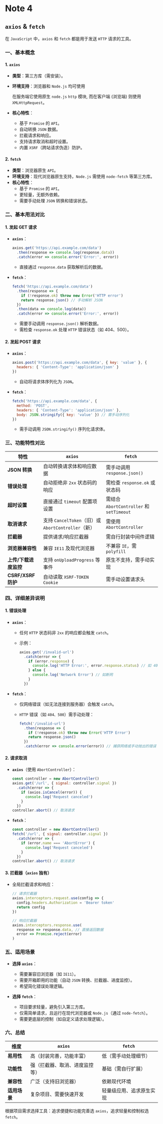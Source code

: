 # Note 4

<BackTop />

## `axios` & `fetch`

在 `JavaScript` 中，`axios` 和 `fetch` 都是用于发送 `HTTP` 请求的工具。

### 一、基本概念

#### 1. **`axios`**

- **类型**：第三方库（需安装）。
- **环境支持**：浏览器和 `Node.js` 均可使用
  
  在服务端它使用原生 `node.js` `http` 模块, 而在客户端 (浏览端) 则使用 `XMLHttpRequest`。
- **核心特性**：
  - 基于 `Promise` 的 `API`。
  - 自动转换 `JSON` 数据。
  - 拦截请求和响应。
  - 支持请求取消和超时设置。
  - 内置 `XSRF`（跨站请求伪造）防护。

#### 2. **`fetch`**

- **类型**：浏览器原生 `API`。
- **环境支持**：现代浏览器原生支持，`Node.js` 需使用 `node-fetch` 等第三方库。
- **核心特性**：
  - 基于 `Promise` 的 `API`。
  - 更轻量，无额外依赖。
  - 需要手动处理 `JSON` 转换和错误状态。

### 二、基本用法对比

#### 1. **发起 GET 请求**

- **`axios`**：

  ```js
  axios.get('https://api.example.com/data')
    .then(response => console.log(response.data))
    .catch(error => console.error('Error:', error))
  ```

  - 直接通过 `response.data` 获取解析后的数据。

- **`fetch`**：

  ```js
  fetch('https://api.example.com/data')
    .then(response => {
      if (!response.ok) throw new Error('HTTP error')
      return response.json() // 手动解析 JSON
    })
    .then(data => console.log(data))
    .catch(error => console.error('Error:', error))
  ```

  - 需要手动调用 `response.json()` 解析数据。
  - 需检查 `response.ok` 处理 `HTTP` 错误状态（如 404、500）。

#### 2. **发起 POST 请求**

- **`axios`**：

  ```js
  axios.post('https://api.example.com/data', { key: 'value' }, {
    headers: { 'Content-Type': 'application/json' }
  })
  ```

  - 自动将请求体序列化为 `JSON`。

- **`fetch`**：

  ```js
  fetch('https://api.example.com/data', {
    method: 'POST',
    headers: { 'Content-Type': 'application/json' },
    body: JSON.stringify({ key: 'value' }) // 需手动序列化
  })
  ```

  - 需手动调用 `JSON.stringify()` 序列化请求体。

### 三、功能特性对比

| **特性** | **`axios`** | **`fetch`** |
|--|--|--|
| **JSON 转换** | 自动转换请求体和响应数据 | 需手动调用 `response.json()` |
| **错误处理** | 自动拒绝非 `2xx` 状态码的响应 | 需检查 `response.ok` 或状态码 |
| **超时设置** | 直接通过 `timeout` 配置项设置 | 需结合 `AbortController` 和 `setTimeout` |
| **取消请求** | 支持 `CancelToken`（旧）或 `AbortController`（新） | 需使用 `AbortController` |
| **拦截器** | 提供请求/响应拦截器 | 需自行封装中间件逻辑 |
| **浏览器兼容性** | 兼容 `IE11` 及现代浏览器 | 不兼容 `IE`，需 `polyfill` |
| **上传/下载进度监控** | 支持 `onUploadProgress` 等事件 | 原生不支持，需手动实现 |
| **CSRF/XSRF 防护** | 自动读取 `XSRF-TOKEN` `Cookie` | 需手动设置请求头 |

### 四、详细差异说明

#### 1. **错误处理**

- **`axios`**：
  - 任何 `HTTP` 状态码非 `2xx` 的响应都会触发 `catch`。
  - 示例：

    ```js
    axios.get('/invalid-url')
      .catch(error => {
        if (error.response) {
          console.log('HTTP Error:', error.response.status) // 如 404
        } else {
          console.log('Network Error') // 如断网
        }
      })
    ```

- **`fetch`**：
  - 仅网络错误（如无法连接到服务器）会触发 `catch`。
  - `HTTP` 错误（如 `404、500`）需手动处理：

    ```js
    fetch('/invalid-url')
      .then(response => {
        if (!response.ok) throw new Error('HTTP Error')
        return response.json()
      })
      .catch(error => console.error(error)) // 捕获网络或手动抛出的错误
    ```

#### 2. **请求取消**

- **`axios`**（使用 `AbortController`）：

  ```js
  const controller = new AbortController()
  axios.get('/url', { signal: controller.signal })
    .catch(error => {
      if (axios.isCancel(error)) {
        console.log('Request canceled')
      }
    })
  controller.abort() // 取消请求
  ```

- **`fetch`**：

  ```js
  const controller = new AbortController()
  fetch('/url', { signal: controller.signal })
    .catch(error => {
      if (error.name === 'AbortError') {
        console.log('Request canceled')
      }
    })
  controller.abort() // 取消请求
  ```

#### 3. **拦截器（`axios` 独有）**

- 全局拦截请求和响应：

  ```js
  // 请求拦截器
  axios.interceptors.request.use(config => {
    config.headers.Authorization = 'Bearer token'
    return config
  })

  // 响应拦截器
  axios.interceptors.response.use(
    response => response.data, // 直接返回数据
    error => Promise.reject(error)
  )
  ```

### 五、适用场景

- **选择 `axios`**：
  - 需要兼容旧浏览器（如 `IE11`）。
  - 需要开箱即用的功能（自动 `JSON` 转换、拦截器、进度监控）。
  - 希望简化错误处理逻辑。

- **选择 `fetch`**：
  - 项目要求轻量，避免引入第三方库。
  - 仅需简单请求，且运行在现代浏览器或 `Node.js`（通过 `node-fetch`）。
  - 需要更底层的控制（如自定义请求处理逻辑）。

### 六、总结

| **维度** | **`axios`** | **`fetch`** |
|--|--|--|
| **易用性** | 高（封装完善，功能丰富） | 低（需手动处理细节）|
| **功能性** | 强（拦截器、取消、进度监控等）| 基础（需自行扩展）|
| **兼容性** | 广泛（支持旧浏览器）| 依赖现代环境 |
| **适用场景** | 复杂项目、需要快速开发 | 轻量级应用、追求原生实现 |

根据项目需求选择工具：追求便捷和功能完善选 `axios`，追求轻量和控制权选 `fetch`。
